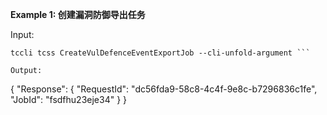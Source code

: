 **Example 1: 创建漏洞防御导出任务**



Input: 

```
tccli tcss CreateVulDefenceEventExportJob --cli-unfold-argument ```

Output: 
```
{
    "Response": {
        "RequestId": "dc56fda9-58c8-4c4f-9e8c-b7296836c1fe",
        "JobId": "fsdfhu23eje34"
    }
}
```

